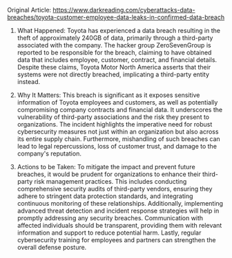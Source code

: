 Original Article: https://www.darkreading.com/cyberattacks-data-breaches/toyota-customer-employee-data-leaks-in-confirmed-data-breach

1) What Happened:
Toyota has experienced a data breach resulting in the theft of approximately 240GB of data, primarily through a third-party associated with the company. The hacker group ZeroSevenGroup is reported to be responsible for the breach, claiming to have obtained data that includes employee, customer, contract, and financial details. Despite these claims, Toyota Motor North America asserts that their systems were not directly breached, implicating a third-party entity instead.

2) Why It Matters:
This breach is significant as it exposes sensitive information of Toyota employees and customers, as well as potentially compromising company contracts and financial data. It underscores the vulnerability of third-party associations and the risk they present to organizations. The incident highlights the imperative need for robust cybersecurity measures not just within an organization but also across its entire supply chain. Furthermore, mishandling of such breaches can lead to legal repercussions, loss of customer trust, and damage to the company's reputation.

3) Actions to be Taken:
To mitigate the impact and prevent future breaches, it would be prudent for organizations to enhance their third-party risk management practices. This includes conducting comprehensive security audits of third-party vendors, ensuring they adhere to stringent data protection standards, and integrating continuous monitoring of these relationships. Additionally, implementing advanced threat detection and incident response strategies will help in promptly addressing any security breaches. Communication with affected individuals should be transparent, providing them with relevant information and support to reduce potential harm. Lastly, regular cybersecurity training for employees and partners can strengthen the overall defense posture.